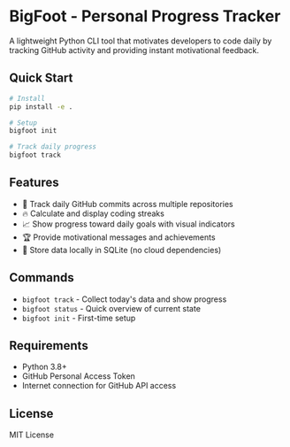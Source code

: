 # BigFoot - Personal Progress Tracker

A lightweight Python CLI tool that motivates developers to code daily by tracking GitHub activity and providing instant motivational feedback.

## Quick Start

```bash
# Install
pip install -e .

# Setup
bigfoot init

# Track daily progress
bigfoot track
```

## Features

- 🎯 Track daily GitHub commits across multiple repositories
- 🔥 Calculate and display coding streaks
- 📈 Show progress toward daily goals with visual indicators
- 🏆 Provide motivational messages and achievements
- 💾 Store data locally in SQLite (no cloud dependencies)

## Commands

- `bigfoot track` - Collect today's data and show progress
- `bigfoot status` - Quick overview of current state
- `bigfoot init` - First-time setup

## Requirements

- Python 3.8+
- GitHub Personal Access Token
- Internet connection for GitHub API access

## License

MIT License
